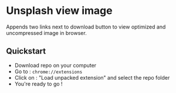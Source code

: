 # Unsplash view image

Appends two links next to download button to view optimized and uncompressed image in browser.

## Quickstart
- Download repo on your computer
- Go to : `chrome://extensions` 
- Click on : "Load unpacked extension" and select the repo folder
- You're ready to go !


